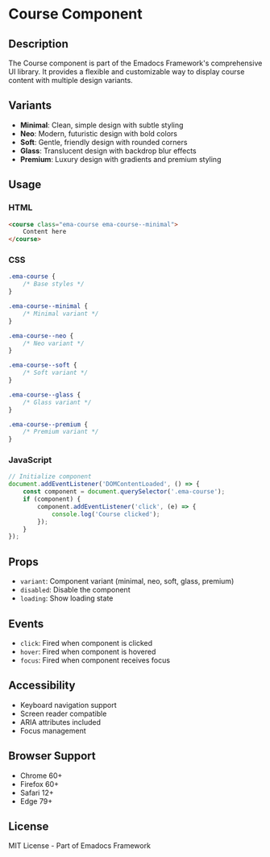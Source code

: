 # Course Component

## Description
The Course component is part of the Emadocs Framework's comprehensive UI library. It provides a flexible and customizable way to display course content with multiple design variants.

## Variants
- **Minimal**: Clean, simple design with subtle styling
- **Neo**: Modern, futuristic design with bold colors
- **Soft**: Gentle, friendly design with rounded corners
- **Glass**: Translucent design with backdrop blur effects
- **Premium**: Luxury design with gradients and premium styling

## Usage

### HTML
```html
<course class="ema-course ema-course--minimal">
    Content here
</course>
```

### CSS
```css
.ema-course {
    /* Base styles */
}

.ema-course--minimal {
    /* Minimal variant */
}

.ema-course--neo {
    /* Neo variant */
}

.ema-course--soft {
    /* Soft variant */
}

.ema-course--glass {
    /* Glass variant */
}

.ema-course--premium {
    /* Premium variant */
}
```

### JavaScript
```javascript
// Initialize component
document.addEventListener('DOMContentLoaded', () => {
    const component = document.querySelector('.ema-course');
    if (component) {
        component.addEventListener('click', (e) => {
            console.log('Course clicked');
        });
    }
});
```

## Props
- `variant`: Component variant (minimal, neo, soft, glass, premium)
- `disabled`: Disable the component
- `loading`: Show loading state

## Events
- `click`: Fired when component is clicked
- `hover`: Fired when component is hovered
- `focus`: Fired when component receives focus

## Accessibility
- Keyboard navigation support
- Screen reader compatible
- ARIA attributes included
- Focus management

## Browser Support
- Chrome 60+
- Firefox 60+
- Safari 12+
- Edge 79+

## License
MIT License - Part of Emadocs Framework
